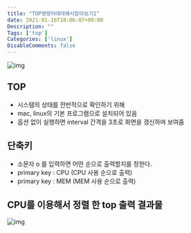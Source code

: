 ```yaml
---
title: "TOP명령어에대해서알아보기1"
date: 2021-01-16T18:06:07+09:00
Description: ""
Tags: ['top']
Categories: ['linux']
DisableComments: false
---
```


![img](https://i.imgur.com/AdVdyzt.png=250x)


## TOP
- 시스템의 상태를 전반적으로 확인하기 위해
- mac, linux의 기본 프로그램으로 설치되어 있음
- 옵션 없이 실행하면 interval 간격을 3초로 화면을 갱신하며 보여줌

## 단축키
- 소문자 o 를 입력하면 어떤 순으로 출력할지를 정한다.
- primary key : CPU (CPU 사용 순으로 출력)
- primary key : MEM (MEM 사용 순으로 출력)

## CPU를 이용해서 정렬 한 top 출력 결과물
![img](https://i.imgur.com/f6eHc2m.png=250x)